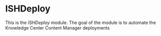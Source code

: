 # ISHDeploy
This is the *ISHDeploy* module. The goal of the module is to automate the Knowledge Center Content Manager deployments